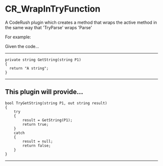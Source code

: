 CR_WrapInTryFunction
====================

A CodeRush plugin which creates a method that wraps the active method in the same way that 'TryParse' wraps 'Parse'

For example:

Given the code...

-------------------------------------------------------------
    private string GetString(string P1)
    {
      return "A string";
    }
-------------------------------------------------------------

This plugin will provide...
-------------------------------------------------------------
    bool TryGetString(string P1, out string result)
    {
        try
        {
            result = GetString(P1);
            return true;
        }
        catch
        {
            result = null;
            return false;
        }
    }
-------------------------------------------------------------

